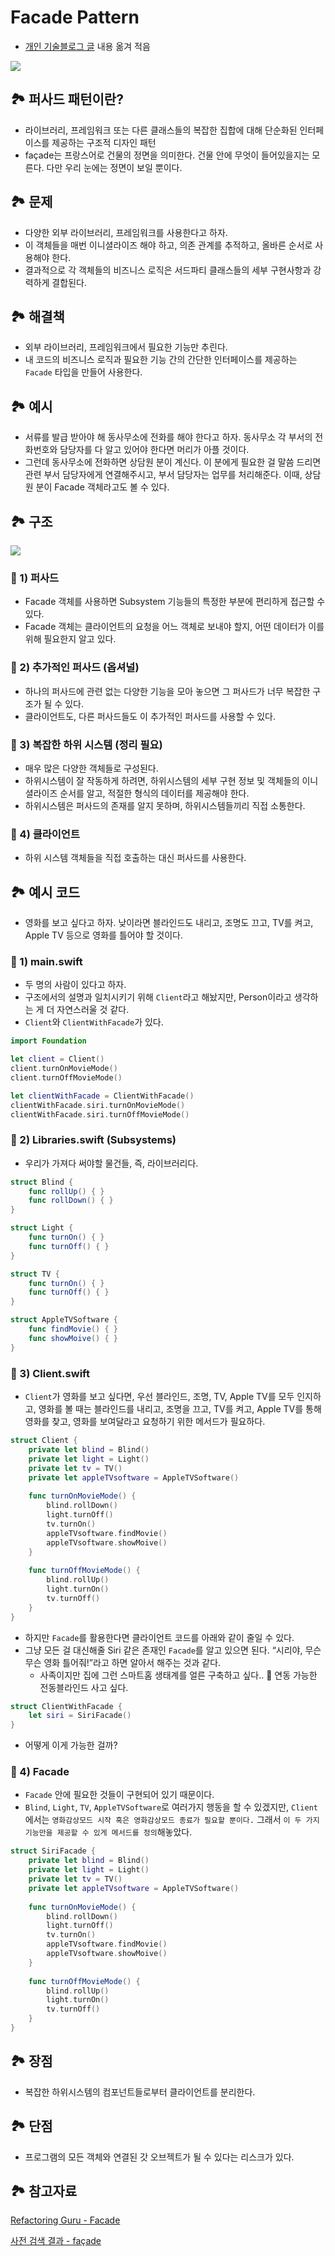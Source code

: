 # Facade Pattern

- [개인 기술블로그 글](https://velog.io/@minsson/facade) 내용 옮겨 적음

![](https://velog.velcdn.com/images/minsson/post/4752523a-ab08-44b3-a979-a70dbf2f1370/image.png)

## 🏞️ 퍼사드 패턴이란?

- 라이브러리, 프레임워크 또는 다른 클래스들의 복잡한 집합에 대해 단순화된 인터페이스를 제공하는 구조적 디자인 패턴
- façade는 프랑스어로 건물의 정면을 의미한다. 건물 안에 무엇이 들어있을지는 모른다. 다만 우리 눈에는 정면이 보일 뿐이다.


## 🏞️ 문제

- 다양한 외부 라이브러리, 프레임워크를 사용한다고 하자.
- 이 객체들을 매번 이니셜라이즈 해야 하고, 의존 관계를 추적하고, 올바른 순서로 사용해야 한다.
- 결과적으로 각 객체들의 비즈니스 로직은 서드파티 클래스들의 세부 구현사항과 강력하게 결합된다.

## 🏞️ 해결책

- 외부 라이브러리, 프레임워크에서 필요한 기능만 추린다.
- 내 코드의 비즈니스 로직과 필요한 기능 간의 간단한 인터페이스를 제공하는 `Facade` 타입을 만들어 사용한다.

## 🏞️ 예시

- 서류를 발급 받아야 해 동사무소에 전화를 해야 한다고 하자. 동사무소 각 부서의 전화번호와 담당자를 다 알고 있어야 한다면 머리가 아플 것이다.
- 그런데 동사무소에 전화하면 상담원 분이 계신다. 이 분에게 필요한 걸 말씀 드리면 관련 부서 담당자에게 연결해주시고, 부서 담당자는 업무를 처리해준다. 이때, 상담원 분이 Facade 객체라고도 볼 수 있다.

## 🏞️ 구조

![](https://velog.velcdn.com/images/minsson/post/a1a62835-a547-4ac1-8179-bac779754c77/image.png)

### 🧩 1) **퍼사드**

- Facade 객체를 사용하면 Subsystem 기능들의 특정한 부분에 편리하게 접근할 수 있다.
- Facade 객체는 클라이언트의 요청을 어느 객체로 보내야 할지, 어떤 데이터가 이를 위해 필요한지 알고 있다.

### 🧩 2) **추가적인 퍼사드** (옵셔널)

- 하나의 퍼사드에 관련 없는 다양한 기능을 모아 놓으면 그 퍼사드가 너무 복잡한 구조가 될 수 있다.
- 클라이언트도, 다른 퍼사드들도 이 추가적인 퍼사드를 사용할 수 있다.

### 🧩 3) **복잡한 하위 시스템 (정리 필요)**

- 매우 많은 다양한 객체들로 구성된다.
- 하위시스템이 잘 작동하게 하려면, 하위시스템의 세부 구현 정보 및 객체들의 이니셜라이즈 순서를 알고, 적절한 형식의 데이터를 제공해야 한다.
- 하위시스템은 퍼사드의 존재를 알지 못하며, 하위시스템들끼리 직접 소통한다.

### 🧩 4) **클라이언트**

- 하위 시스템 객체들을 직접 호출하는 대신 퍼사드를 사용한다.

## 🏞️ 예시 코드

- 영화를 보고 싶다고 하자. 낮이라면 블라인드도 내리고, 조명도 끄고, TV를 켜고, Apple TV 등으로 영화를 틀어야 할 것이다.

### 🧩 1) main.swift

- 두 명의 사람이 있다고 하자.
- 구조에서의 설명과 일치시키기 위해 `Client`라고 해놨지만, Person이라고 생각하는 게 더 자연스러울 것 같다.
- `Client`와 `ClientWithFacade`가 있다.

```swift
import Foundation

let client = Client()
client.turnOnMovieMode()
client.turnOffMovieMode()

let clientWithFacade = ClientWithFacade()
clientWithFacade.siri.turnOnMovieMode()
clientWithFacade.siri.turnOffMovieMode()
```

### 🧩 2) Libraries.swift (Subsystems)

- 우리가 가져다 써야할 물건들, 즉, 라이브러리다.

```swift
struct Blind {
    func rollUp() { }
    func rollDown() { }
}

struct Light {
    func turnOn() { }
    func turnOff() { }
}

struct TV {
    func turnOn() { }
    func turnOff() { }
}

struct AppleTVSoftware {
    func findMovie() { }
    func showMoive() { }
}
```

### 🧩 3) Client.swift

- `Client`가 영화를 보고 싶다면, 우선 블라인드, 조명, TV, Apple TV를 모두 인지하고, 영화를 볼 때는 블라인드를 내리고, 조명을 끄고, TV를 켜고, Apple TV를 통해 영화를 찾고, 영화를 보여달라고 요청하기 위한 메서드가 필요하다.

```swift
struct Client {
    private let blind = Blind()
    private let light = Light()
    private let tv = TV()
    private let appleTVsoftware = AppleTVSoftware()
    
    func turnOnMovieMode() {
        blind.rollDown()
        light.turnOff()
        tv.turnOn()
        appleTVsoftware.findMovie()
        appleTVsoftware.showMoive()
    }
    
    func turnOffMovieMode() {
        blind.rollUp()
        light.turnOn()
        tv.turnOff()
    }
}
```

- 하지만 `Facade`를 활용한다면 클라이언트 코드를 아래와 같이 줄일 수 있다.
- 그냥 모든 걸 대신해줄 Siri 같은 존재인 `Facade`를 알고 있으면 된다. “시리야, 무슨무슨 영화 틀어줘!”라고 하면 알아서 해주는 것과 같다.
    - 사족이지만 집에 그런 스마트홈 생태계를 얼른 구축하고 싶다.. 🥲 연동 가능한 전동블라인드 사고 싶다.

```swift
struct ClientWithFacade {
    let siri = SiriFacade()
}
```

- 어떻게 이게 가능한 걸까?

### 🧩 4) Facade

- `Facade` 안에 필요한 것들이 구현되어 있기 때문이다.
- `Blind`, `Light`, `TV`, `AppleTVSoftware`로 여러가지 행동을 할 수 있겠지만, `Client`에서는 `영화감상모드 시작 혹은 영화감상모드 종료가 필요할 뿐이다.` 그래서 `이 두 가지 기능만을 제공할 수 있게 메서드를 정의`해놓았다.

```swift
struct SiriFacade {
    private let blind = Blind()
    private let light = Light()
    private let tv = TV()
    private let appleTVsoftware = AppleTVSoftware()
    
    func turnOnMovieMode() {
        blind.rollDown()
        light.turnOff()
        tv.turnOn()
        appleTVsoftware.findMovie()
        appleTVsoftware.showMoive()
    }
    
    func turnOffMovieMode() {
        blind.rollUp()
        light.turnOn()
        tv.turnOff()
    }
}
```

## 🏞️ 장점

- 복잡한 하위시스템의 컴포넌트들로부터 클라이언트를 분리한다.

## 🏞️ 단점

- 프로그램의 모든 객체와 연결된 갓 오브젝트가 될 수 있다는 리스크가 있다.

## 🏞️ 참고자료

[Refactoring Guru - Facade](https://refactoring.guru/design-patterns/facade)

[사전 검색 결과 - façade](https://dictionary.cambridge.org/dictionary/french-english/facade)
